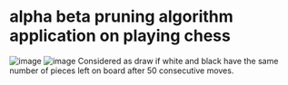 # alpha beta pruning algorithm application on playing chess
![image](https://user-images.githubusercontent.com/77196303/192415559-ea623665-5763-44ff-bb44-071ad43b746f.png)
![image](https://user-images.githubusercontent.com/77196303/192415748-7f142f4c-7c35-4442-9da5-b37c7be54d08.png)
Considered as draw if white and black have the same number of pieces left on board
after 50 consecutive moves.
